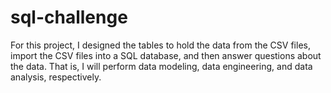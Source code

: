 # sql-challenge
For this project, I designed the tables to hold the data from the CSV files, import the CSV files into a SQL database, and then answer questions about the data. That is, I will perform data modeling, data engineering, and data analysis, respectively.
